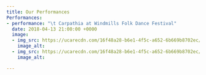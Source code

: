 ```yaml
---
title: Our Performances
Performances:
- performance: "\t Carpathia at Windmills Folk Dance Festival"
  date: 2018-04-13 21:00:00 +0000
  image:
  - img_src: https://ucarecdn.com/16f48a28-b6e1-4f5c-a652-6b669b8702ec/-/preview/
    image_alt: 
  - img_src: https://ucarecdn.com/16f48a28-b6e1-4f5c-a652-6b669b8702ec/-/preview/
    image_alt: 

---
```

